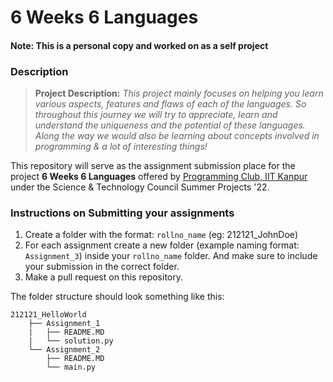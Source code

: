 # 6 Weeks 6 Languages

#### Note: This is a personal copy and worked on as a self project

### Description

>**Project Description:** *This project mainly focuses on helping you learn various aspects, features and flaws of each of the languages. So throughout this journey we will try to appreciate, learn and understand the uniqueness and the potential of these languages. Along the way we would also be learning about concepts involved in programming & a lot of interesting things!*

This repository will serve as the assignment submission place for the project <b>6 Weeks 6 Languages</b> offered by [Programming Club, IIT Kanpur](https://pclub.in/) under the Science & Technology Council Summer Projects '22.

### Instructions on Submitting your assignments

1) Create a folder with the format: `rollno_name` (eg: 212121_JohnDoe)
2) For each assignment create a new folder (example naming format: `Assignment_3`) inside your `rollno_name` folder. And make sure to include your submission in the correct folder.
3) Make a pull request on this repository.

The folder structure should look something like this:
```
212121_HelloWorld
    ├── Assignment_1
    |   ├── README.MD
    |   └── solution.py
    └── Assignment_2
        ├── README.MD
        └── main.py
```